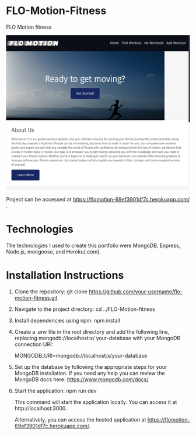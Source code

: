 # FLO-Motion-Fitness
FLO Motion fitness

![Home Page Screenshot](/public/assets/IMG_project2.png)

Project can be accessed at https://flomotion-69ef3901df7c.herokuapp.com/ .

# Technologies

The technologies I used to create this portfolio were MongoDB, Express, Node.js, mongoose, and Heroku(.com). 

# Installation Instructions

1. Clone the repository:
    git clone https://github.com/your-username/flo-motion-fitness.git

2. Navigate to the project directory:
    cd ../FLO-Motion-fitness

3. Install dependencies using npm:
    npm install

4. Create a .env file in the root directory and add the 
    following line, replacing mongodb://localhost:x/     your-database with your MongoDB connection URI:

    MONGODB_URI=mongodb://localhost:x/your-database

5. Set up the database by following the appropriate steps 
   for your MongoDB installation. If you need any help you can review the MongoDB docs here: https://www.mongodb.com/docs/

6. Start the application:
    npm run dev

    This command will start the application locally. You can access it at http://localhost:3000.

    Alternatively, you can access the hosted application at https://flomotion-69ef3901df7c.herokuapp.com/.

